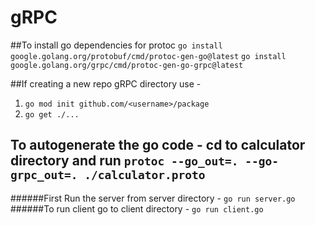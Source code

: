 # gRPC


##To install go dependencies for protoc
`go install google.golang.org/protobuf/cmd/protoc-gen-go@latest`
`go install google.golang.org/grpc/cmd/protoc-gen-go-grpc@latest`

##If creating a new repo gRPC directory use - 
1. `go mod init github.com/<username>/package`
2. `go get ./...`

## To autogenerate the go code - cd to calculator directory and run `protoc --go_out=. --go-grpc_out=. ./calculator.proto`


######First Run the server from server directory - `go run server.go`
######To run client go to client directory - `go run client.go`
  
